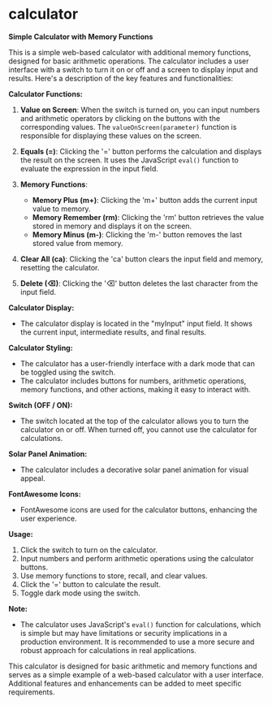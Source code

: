 # calculator

**Simple Calculator with Memory Functions**

This is a simple web-based calculator with additional memory functions, designed for basic arithmetic operations. The calculator includes a user interface with a switch to turn it on or off and a screen to display input and results. Here's a description of the key features and functionalities:

**Calculator Functions:**
1. **Value on Screen**: When the switch is turned on, you can input numbers and arithmetic operators by clicking on the buttons with the corresponding values. The `valueOnScreen(parameter)` function is responsible for displaying these values on the screen.

2. **Equals (=)**: Clicking the '=' button performs the calculation and displays the result on the screen. It uses the JavaScript `eval()` function to evaluate the expression in the input field.

3. **Memory Functions**:
   - **Memory Plus (m+)**: Clicking the 'm+' button adds the current input value to memory.
   - **Memory Remember (rm)**: Clicking the 'rm' button retrieves the value stored in memory and displays it on the screen.
   - **Memory Minus (m-)**: Clicking the 'm-' button removes the last stored value from memory.

4. **Clear All (ca)**: Clicking the 'ca' button clears the input field and memory, resetting the calculator.

5. **Delete (⌫)**: Clicking the '⌫' button deletes the last character from the input field.

**Calculator Display:**
- The calculator display is located in the "myInput" input field. It shows the current input, intermediate results, and final results.

**Calculator Styling:**
- The calculator has a user-friendly interface with a dark mode that can be toggled using the switch.
- The calculator includes buttons for numbers, arithmetic operations, memory functions, and other actions, making it easy to interact with.

**Switch (OFF / ON):**
- The switch located at the top of the calculator allows you to turn the calculator on or off. When turned off, you cannot use the calculator for calculations.

**Solar Panel Animation:**
- The calculator includes a decorative solar panel animation for visual appeal.

**FontAwesome Icons:**
- FontAwesome icons are used for the calculator buttons, enhancing the user experience.

**Usage:**
1. Click the switch to turn on the calculator.
2. Input numbers and perform arithmetic operations using the calculator buttons.
3. Use memory functions to store, recall, and clear values.
4. Click the '=' button to calculate the result.
5. Toggle dark mode using the switch.

**Note:**
- The calculator uses JavaScript's `eval()` function for calculations, which is simple but may have limitations or security implications in a production environment. It is recommended to use a more secure and robust approach for calculations in real applications.

This calculator is designed for basic arithmetic and memory functions and serves as a simple example of a web-based calculator with a user interface. Additional features and enhancements can be added to meet specific requirements.
